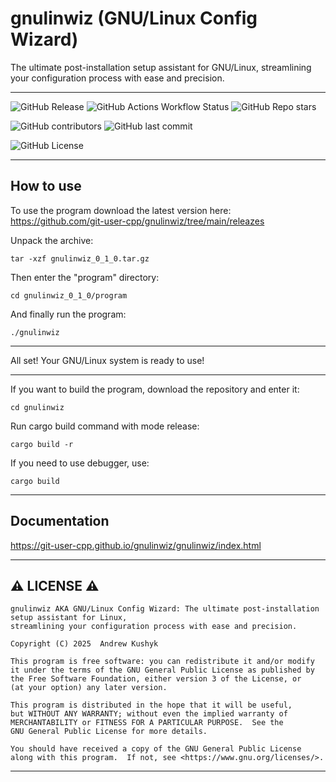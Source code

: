 # gnulinwiz (GNU/Linux Config Wizard)

The ultimate post-installation setup assistant for GNU/Linux, streamlining your configuration process with ease and precision.

---

![GitHub Release](https://img.shields.io/github/v/release/git-user-cpp/gnulinwiz?style=flat-square&logo=github)
![GitHub Actions Workflow Status](https://img.shields.io/github/actions/workflow/status/git-user-cpp/gnulinwiz/rust.yml?style=flat-square&logo=github)
![GitHub Repo stars](https://img.shields.io/github/stars/git-user-cpp/gnulinwiz?style=flat-square&logo=github)

![GitHub contributors](https://img.shields.io/github/contributors/git-user-cpp/gnulinwiz?style=flat-square&logo=github) ![GitHub last commit](https://img.shields.io/github/last-commit/git-user-cpp/gnulinwiz?style=flat-square&logo=github)

![GitHub License](https://img.shields.io/github/license/git-user-cpp/gnulinwiz?style=flat-square&logo=github)

---

## How to use

To use the program download the latest version here: https://github.com/git-user-cpp/gnulinwiz/tree/main/releazes

Unpack the archive:
```
tar -xzf gnulinwiz_0_1_0.tar.gz
```
Then enter the "program" directory:
```
cd gnulinwiz_0_1_0/program
```
And finally run the program:
```
./gnulinwiz
```

---

All set! Your GNU/Linux system is ready to use!

---

If you want to build the program, download the repository and enter it:
```
cd gnulinwiz
```
Run cargo build command with mode release:
```
cargo build -r
```
If you need to use debugger, use:
```
cargo build
```

---

## Documentation
https://git-user-cpp.github.io/gnulinwiz/gnulinwiz/index.html

---

## ⚠️ LICENSE ⚠️

    gnulinwiz AKA GNU/Linux Config Wizard: The ultimate post-installation setup assistant for Linux,
    streamlining your configuration process with ease and precision.

    Copyright (C) 2025  Andrew Kushyk

    This program is free software: you can redistribute it and/or modify
    it under the terms of the GNU General Public License as published by
    the Free Software Foundation, either version 3 of the License, or
    (at your option) any later version.

    This program is distributed in the hope that it will be useful,
    but WITHOUT ANY WARRANTY; without even the implied warranty of
    MERCHANTABILITY or FITNESS FOR A PARTICULAR PURPOSE.  See the
    GNU General Public License for more details.

    You should have received a copy of the GNU General Public License
    along with this program.  If not, see <https://www.gnu.org/licenses/>.

---
